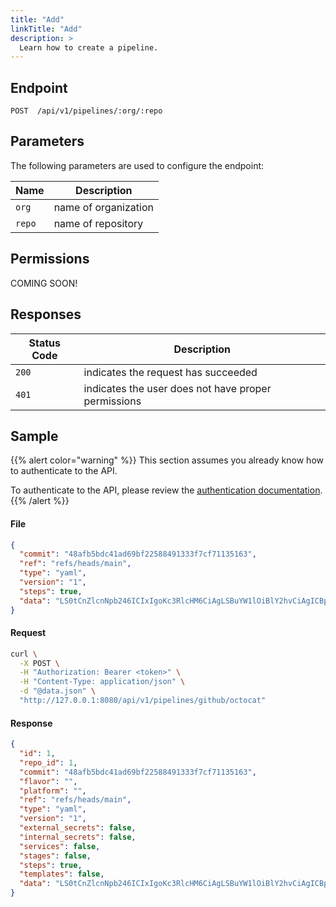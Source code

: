 ```yaml
---
title: "Add"
linkTitle: "Add"
description: >
  Learn how to create a pipeline.
---
```


## Endpoint

```
POST  /api/v1/pipelines/:org/:repo
```

## Parameters

The following parameters are used to configure the endpoint:

| Name       | Description          |
|------------|----------------------|
| `org`      | name of organization |
| `repo`     | name of repository   |

## Permissions

COMING SOON!

## Responses

| Status Code | Description                                         |
| ----------- |-----------------------------------------------------|
| `200`       | indicates the request has succeeded                 |
| `401`       | indicates the user does not have proper permissions |

## Sample

{{% alert color="warning" %}}
This section assumes you already know how to authenticate to the API.

To authenticate to the API, please review the [authentication documentation](/docs/reference/api/authentication/).
{{% /alert %}}

#### File

```json
{
  "commit": "48afb5bdc41ad69bf22588491333f7cf71135163",
  "ref": "refs/heads/main",
  "type": "yaml",
  "version": "1",
  "steps": true,
  "data": "LS0tCnZlcnNpb246ICIxIgoKc3RlcHM6CiAgLSBuYW1lOiBlY2hvCiAgICBpbWFnZTogYWxwaW5lOmxhdGVzdAogICAgY29tbWFuZHM6IFtlY2hvIGZvb10="
}
```

#### Request

```sh
curl \
  -X POST \
  -H "Authorization: Bearer <token>" \
  -H "Content-Type: application/json" \
  -d "@data.json" \
  "http://127.0.0.1:8080/api/v1/pipelines/github/octocat"
```

#### Response

```json
{
  "id": 1,
  "repo_id": 1,
  "commit": "48afb5bdc41ad69bf22588491333f7cf71135163",
  "flavor": "",
  "platform": "",
  "ref": "refs/heads/main",
  "type": "yaml",
  "version": "1",
  "external_secrets": false,
  "internal_secrets": false,
  "services": false,
  "stages": false,
  "steps": true,
  "templates": false,
  "data": "LS0tCnZlcnNpb246ICIxIgoKc3RlcHM6CiAgLSBuYW1lOiBlY2hvCiAgICBpbWFnZTogYWxwaW5lOmxhdGVzdAogICAgY29tbWFuZHM6IFtlY2hvIGZvb10="
}
```
